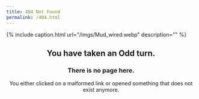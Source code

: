 ```yaml
---
title: 404 Not Found
permalink: /404.html
---
```


{% include caption.html url="/imgs/Mud_wired.webp" description="" %}

<center>
<h2>You have taken an Odd turn.</h2>
<h3>There is no page here.</h3>
<p>You either clicked on a malformed link or opened something that does not exist anymore.</p>
</center>
